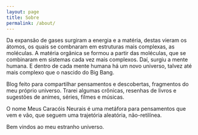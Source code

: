 ```yaml
---
layout: page
title: Sobre
permalink: /about/
---
```

<p>
Da expansão de gases surgiram a energia e a matéria, destas vieram os átomos, os quais se combnaram em estruturas mais complexas, as moléculas. A matéria orgânica se formou a partir das moléculas, que se combinaram em sistemas cada vez mais complexos. Daí, surgiu a mente humana. E dentro de cada mente humana há um novo universo, talvez até mais complexo que o nascido do Big Bang.
</p>

<p>
Blog feito para compartilhar pensamentos e descobertas, fragmentos do meu próprio universo. Trarei algumas crônicas, resenhas de livros e sugestões de animes, séries, filmes e músicas.
</p>

<p>
O nome Meus Caracóis Neurais é uma metáfora para pensamentos que vem e vão, que seguem uma trajetória aleatória, não-retilínea.
</p>

<p>
Bem vindos ao meu estranho universo.
</p>
